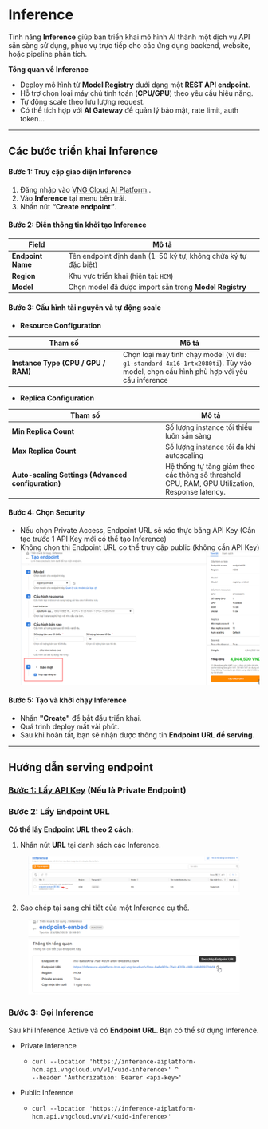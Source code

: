 # Inference

Tính năng **Inference** giúp bạn triển khai mô hình AI thành một dịch vụ API sẵn sàng sử dụng, phục vụ trực tiếp cho các ứng dụng backend, website, hoặc pipeline phân tích.

**Tổng quan về Inference**

* Deploy mô hình từ **Model Registry** dưới dạng một **REST API endpoint**.
* Hỗ trợ chọn loại máy chủ tính toán (**CPU/GPU**) theo yêu cầu hiệu năng.
* Tự động scale theo lưu lượng request.
* Có thể tích hợp với **AI Gateway** để quản lý bảo mật, rate limit, auth token…

***

## Các bước triển khai Inference

#### **Bước 1: Truy cập giao diện Inference**

1. Đăng nhập vào [VNG Cloud AI Platform](https://aiplatform.console.vngcloud.vn/overview)..
2. Vào **Inference** tại menu bên trái.
3. Nhấn nút **“Create endpoint”**.

#### **Bước 2: Điền thông tin khởi tạo Inference**

| Field             | Mô tả                                                          |
| ----------------- | -------------------------------------------------------------- |
| **Endpoint Name** | Tên endpoint định danh (1–50 ký tự, không chứa ký tự đặc biệt) |
| **Region**        | Khu vực triển khai (hiện tại: `HCM`)                           |
| **Model**         | Chọn model đã được import sẵn trong **Model Registry**         |

#### **Bước 3: Cấu hình tài nguyên và tự động scale**

* **Resource Configuration**

<table><thead><tr><th width="209">Tham số</th><th>Mô tả</th></tr></thead><tbody><tr><td><strong>Instance Type (CPU / GPU / RAM)</strong></td><td>Chọn loại máy tính chạy model (ví dụ: <code>g1-standard-4x16-1rtx2080ti</code>). Tùy vào model, chọn cấu hình phù hợp với yêu cầu inference</td></tr></tbody></table>

* **Replica Configuration**

<table><thead><tr><th width="294">Tham số</th><th>Mô tả</th></tr></thead><tbody><tr><td><strong>Min Replica Count</strong></td><td>Số lượng instance tối thiểu luôn sẵn sàng</td></tr><tr><td><strong>Max Replica Count</strong></td><td>Số lượng instance tối đa khi autoscaling</td></tr><tr><td><strong>Auto-scaling Settings (Advanced configuration)</strong></td><td>Hệ thống tự tăng giảm theo các thông số threshold CPU, RAM, GPU Utilization, Response latency.</td></tr></tbody></table>

#### **Bước 4: Chọn Security**

* Nếu chọn Private Access, Endpoint URL sẽ xác thực bằng API Key (Cần tạo trước 1 API Key mới có thể tạo Inference)
* Không chọn thì Endpoint URL co thể truy cập public (không cần API Key)\
  ![](<../../.gitbook/assets/image (1131).png>)

#### **Bước 5: Tạo và khởi chạy Inference**

* Nhấn **"Create"** để bắt đầu triển khai.
* Quá trình deploy mất vài phút.
* Sau khi hoàn tất, bạn sẽ nhận được thông tin **Endpoint URL để serving.**

***

## Hướng dẫn serving endpoint

### [**Bước 1: Lấy API Key**](bat-dau-voi-ai-platform.md#lay-api-key) **(Nếu là Private Endpoint)**

### **Bước 2: Lấy Endpoint URL**

**Có thể lấy Endpoint URL theo 2 cách:**

1. Nhấn nút **URL** tại danh sách các Inference.

<figure><img src="../../.gitbook/assets/image (3) (1) (1).png" alt=""><figcaption></figcaption></figure>

2. Sao chép tại sang chi tiết của một Inference cụ thể.

<figure><img src="../../.gitbook/assets/image (1) (1) (1) (1).png" alt=""><figcaption></figcaption></figure>

### Bước 3: Gọi Inference&#x20;

Sau khi Inference Active và có **Endpoint URL. B**ạn có thể sử dụng Inference.

* Private Inference
  * ```
    curl --location 'https://inference-aiplatform-hcm.api.vngcloud.vn/v1/<uid-inference>' ^
    --header 'Authorization: Bearer <api-key>'
    ```
* Public Inference
  * ```
    curl --location 'https://inference-aiplatform-hcm.api.vngcloud.vn/v1/<uid-inference>'
    ```

